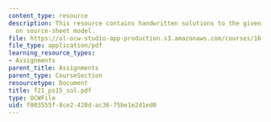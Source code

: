 ```yaml
---
content_type: resource
description: This resource contains handwritten solutions to the given problem set
  on source-sheet model.
file: https://ol-ocw-studio-app-production.s3.amazonaws.com/courses/16-01-unified-engineering-i-ii-iii-iv-fall-2005-spring-2006/f003555f8ce2428dac3675be1e2d1ed0_f21_ps15_sol.pdf
file_type: application/pdf
learning_resource_types:
- Assignments
parent_title: Assignments
parent_type: CourseSection
resourcetype: Document
title: f21_ps15_sol.pdf
type: OCWFile
uid: f003555f-8ce2-428d-ac36-75be1e2d1ed0
---
```


